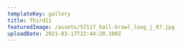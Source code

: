 ```yaml
---
templateKey: gallery
title: Third11
featuredImage: /assets/57117_hall-brawl_loog_j_07.jpg
uploadDate: 2021-03-17T22:44:20.100Z
---
```

